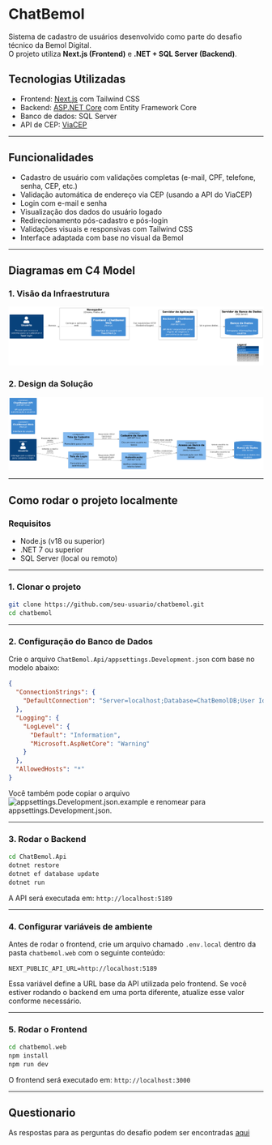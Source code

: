 # ChatBemol

Sistema de cadastro de usuários desenvolvido como parte do desafio técnico da Bemol Digital.  
O projeto utiliza **Next.js (Frontend)** e **.NET + SQL Server (Backend)**.

## Tecnologias Utilizadas

- Frontend: [Next.js](https://nextjs.org/) com Tailwind CSS
- Backend: [ASP.NET Core](https://dotnet.microsoft.com/) com Entity Framework Core
- Banco de dados: SQL Server
- API de CEP: [ViaCEP](https://viacep.com.br/)

---

## Funcionalidades

- Cadastro de usuário com validações completas (e-mail, CPF, telefone, senha, CEP, etc.)
- Validação automática de endereço via CEP (usando a API do ViaCEP)
- Login com e-mail e senha
- Visualização dos dados do usuário logado
- Redirecionamento pós-cadastro e pós-login
- Validações visuais e responsivas com Tailwind CSS
- Interface adaptada com base no visual da Bemol

---

## Diagramas em C4 Model

### 1. Visão da Infraestrutura

![Diagrama de Infraestrutura](Diagrams/Infraestrutura%20-%20C4%20Diagram.png)

### 2. Design da Solução

![Diagrama de Design da Solução](Diagrams/Design%20-%20C4%20Diagram.png)

---

## Como rodar o projeto localmente

### Requisitos

- Node.js (v18 ou superior)
- .NET 7 ou superior
- SQL Server (local ou remoto)

---

### 1. Clonar o projeto

```bash
git clone https://github.com/seu-usuario/chatbemol.git
cd chatbemol
```

---

### 2. Configuração do Banco de Dados

Crie o arquivo `ChatBemol.Api/appsettings.Development.json` com base no modelo abaixo:

```json
{
  "ConnectionStrings": {
    "DefaultConnection": "Server=localhost;Database=ChatBemolDB;User Id=seu_usuario;Password=sua_senha;TrustServerCertificate=True;"
  },
  "Logging": {
    "LogLevel": {
      "Default": "Information",
      "Microsoft.AspNetCore": "Warning"
    }
  },
  "AllowedHosts": "*"
}
```

Você também pode copiar o arquivo ![appsettings.Development.json.example](ChatBemol.Api/appsettings.Development.json.example) e renomear para appsettings.Development.json.

---

### 3. Rodar o Backend

```bash
cd ChatBemol.Api
dotnet restore
dotnet ef database update
dotnet run
```

A API será executada em: `http://localhost:5189`

---

### 4. Configurar variáveis de ambiente

Antes de rodar o frontend, crie um arquivo chamado `.env.local` dentro da pasta `chatbemol.web` com o seguinte conteúdo:

```env
NEXT_PUBLIC_API_URL=http://localhost:5189
```

Essa variável define a URL base da API utilizada pelo frontend.
Se você estiver rodando o backend em uma porta diferente, atualize esse valor conforme necessário.

---

### 5. Rodar o Frontend

```bash
cd chatbemol.web
npm install
npm run dev
```

O frontend será executado em: `http://localhost:3000`

---

## Questionario

As respostas para as perguntas do desafio podem ser encontradas [aqui](Questionario.md)
